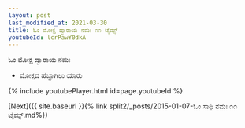 ```yaml
---
layout: post
last_modified_at: 2021-03-30
title: ಓಂ ಮೋಕ್ಷ ದ್ವಾರಾಯ ನಮಃ ೧೧ ಟೈಮ್ಸ್
youtubeId: lcrPawY0dkA
---
```

 
 
 ಓಂ ಮೋಕ್ಷ ದ್ವಾರಾಯ ನಮಃ  
 
 -  ಮೋಕ್ಷದ ಹೆಬ್ಬಾಗಿಲು ಯಾರು 
 
  
 
  
 
 
 
 
 
 


{% include youtubePlayer.html id=page.youtubeId %}
 
[Next]({{ site.baseurl }}{% link  split2/_posts/2015-01-07-ಓಂ ಸಾಥಿ ನಮಃ ೧೧ ಟೈಮ್ಸ್.md%})
 
